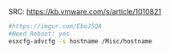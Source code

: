   SRC: https://kb.vmware.com/s/article/1010821 

````Bash
#https://imgur.com/EboJ5QA
#Need Reboot: yes
esxcfg-advcfg -s hostname /Misc/hostname
````
